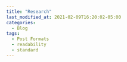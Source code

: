 ```yaml
---
title: "Research"
last_modified_at: 2021-02-09T16:20:02-05:00
categories:
  - Blog
tags:
  - Post Formats
  - readability
  - standard
---
```



